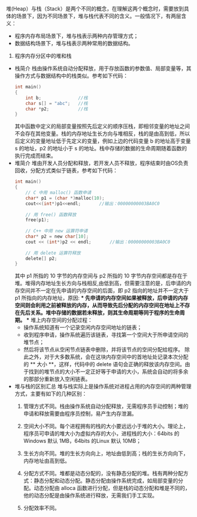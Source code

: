 堆(Heap）与栈（Stack）是两个不同的概念，在理解这两个概念时，需要放到具体的场景下，因为不同场景下，堆与栈代表不同的含义。一般情况下，有两层含义：
* 程序内存布局场景下，堆与栈表示两种内存管理方式；
* 数据结构场景下，堆与栈表示两种常用的数据结构。
1. 程序内存分区中的堆和栈
  * 栈简介
    栈由操作系统自动分配释放，用于存放函数的参数值、局部变量等，其操作方式与数据结构中的栈类似。参考如下代码：
	```c
	int main()
	{
		int b;				//栈
		char s[] = "abc"; 	//栈
		char *p2;			//栈
	}
	```
    其中函数中定义的局部变量按照先后定义的顺序压栈，即相邻变量的地址之间不会存在其他变量。栈的内存地址生长方向与堆相反，栈的是由高到低，所以后定义的变量地址低于先定义的变量，例如上边的代码变量 b 的地址高于变量 s 的地址，p2 的地址小于 s 的地址。栈中存储的数据的生命周期随着函数的执行完成而结束。
  * 堆简介
    堆由开发人员分配和释放，若开发人员不释放，程序结束时由OS负责回收，分配方式类似于链表，参考如下代码：
	```c
	int main()
	{
		// C 中用 malloc() 函数申请
		char* p1 = (char *)malloc(10);
		cout<<(int*)p1<<endl;		//输出：00000000003BA0C0
		
		// 用 free() 函数释放
		free(p1);
	   
		// C++ 中用 new 运算符申请
		char* p2 = new char[10];
		cout << (int*)p2 << endl;		//输出：00000000003BA0C0
		
		// 用 delete 运算符释放
		delete[] p2;
	}
	```
    其中 p1 所指的 10 字节的内存空间与 p2 所指的 10 字节内存空间都是存在于堆。堆得内存地址生长方向与栈相反,由低到高，但需要注意的是，后申请的内存空间并不一定在先申请的内存空间的后面，即 p2 指向的地址并不一定大于 p1 所指向的内存地址，原因:
   __* 先申请的内存空间如果被释放，后申请的内存空间则会利用之前被释放的内存，从而导致先后分配的内存空间在地址上不存在先后关系。堆中存储的数据若未释放，则其生命周期等同于程序的生命周期。 *__
    堆上内存空间的分配过程：
    * 操作系统知道有一个记录空闲内存空间地址的链表；
    * 收到程序申请，操作系统遍历该链表，寻找第一个空间大于所申请空间的堆节点；
    * 然后将该节点从空闲节点链表中删除，并将该节点的空间分配给程序。
    除此之外，对于大多数系统，会在这块内存空间中的首地址处记录本次分配的 ** 大小 **，这样，代码中的 delete 语句会正确的释放该内存空间。由于找到的堆节点的大小不一定正好等于申请的大小，系统会自动的将多余的那部分重新放入空闲链表。
  * 堆与栈的区别汇总
    堆与栈实际上是操作系统对进程占用的内存空间的两种管理方式，主要有如下的几种区别：
    1. 管理方式不同。栈由操作系统自动分配释放，无需程序员手动控制；堆的申请和释放需要由程序员控制，易产生内存泄漏。
    2. 空间大小不同。每个进程拥有的栈的大小要远远小于堆的大小。理论上，程序员可申请的堆大小为虚拟内存的大小，进程栈的大小：64bits 的 Windows 默认 1MB，64bits 的Linux 默认 10MB；
    3. 生长方向不同。堆的生长方向向上，地址由低到高；栈的生长方向向下，内存地址由高到低。

    4. 分配方式不同。堆都是动态分配的，没有静态分配的堆。栈有两种分配方式：静态分配和动态分配。静态分配由操作系统完成，如局部变量的分配。动态分配由 alloca 函数进行分配，但是栈的动态分配和堆是不同的，他的动态分配是由操作系统进行释放，无需我们手工实现。
    5. 分配效率不同。
